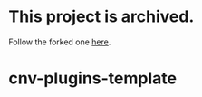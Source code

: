 # This project is archived.

Follow the forked one [here](https://github.com/conversationplatform/cnv-plugins-template).

# cnv-plugins-template
